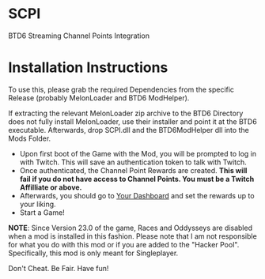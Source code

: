 # SCPI
BTD6 Streaming Channel Points Integration


# Installation Instructions
To use this, please grab the required Dependencies from the specific Release (probably MelonLoader and BTD6 ModHelper).

If extracting the relevant MelonLoader zip archive to the BTD6 Directory does not fully install MelonLoader, use their installer and point it at the BTD6 executable. Afterwards,
drop SCPI.dll and the BTD6ModHelper dll into the Mods Folder.

* Upon first boot of the Game with the Mod, you will be prompted to log in with Twitch. This will save an authentication token to talk with Twitch.
* Once authenticated, the Channel Point Rewards are created. **This will fail if you do not have access to Channel Points. You must be a Twitch Affilliate or above.**
* Afterwards, you should go to [Your Dashboard](https://dashboard.twitch.tv/viewer-rewards/channel-points/rewards) and set the rewards up to your liking.
* Start a Game!

**NOTE**: Since Version 23.0 of the game, Races and Oddysseys are disabled when a mod is installed in this fashion. Please note that I am not responsible for what you do with
this mod or if you are added to the "Hacker Pool". Specifically, this mod is only meant for Singleplayer.

Don't Cheat. Be Fair. Have fun!
